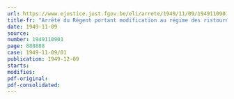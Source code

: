 ```yaml
---
url: https://www.ejustice.just.fgov.be/eli/arrete/1949/11/09/1949110901/justel
title-fr: "Arrêté du Régent portant modification au régime des ristournes accordées sur les dépôts importants d'envois non adresses ni affranchis"
date: 1949-11-09
source:
number: 1949110901
page: 888888
case: 1949-11-09/01
publication: 1949-12-09
starts:
modifies:
pdf-original:
pdf-consolidated:
---
```


